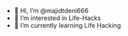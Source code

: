 - 👋 Hi, I’m @majidtdeni666
- 👀 I’m interested in Life-Hacks
- 🌱 I’m currently learning Life Hacking

<!---
majidtdeni666/majidtdeni666 is a ✨ special ✨ repository because its `README.md` (this file) appears on your GitHub profile.
You can click the Preview link to take a look at your changes.
--->
